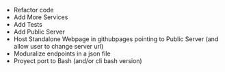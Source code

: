 - Refactor code
- Add More Services
- Add Tests
- Add Public Server
- Host Standalone Webpage in githubpages pointing to Public Server (and allow user to change server url)
- Moduralize endpoints in a json file
- Proyect port to Bash (and/or cli bash version)

